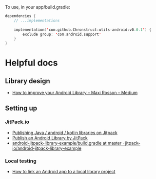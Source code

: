 To use, in your app/build.gradle:

```kotlin
dependencies {
    // ...implementations
    
    implementation('com.github.Chronstruct:utils-android:v0.0.1') {
        exclude group: 'com.android.support'
    }
}
```

# Helpful docs
## Library design
- [How to improve your Android Library – Maxi Rosson – Medium](https://medium.com/@maxirosson/how-to-improve-your-android-library-2e8b9fd6c090)

## Setting up
### JitPack.io
- [Publishing Java / android / kotlin libraries on Jitpack](https://medium.com/@erluxman/publishing-java-android-kotlin-libraries-on-jitpack-b33d0d26dc8a)
- [Publish an Android Library by JitPack](https://medium.com/@ome450901/publish-an-android-library-by-jitpack-a0342684cbd0)
- [android\-jitpack\-library\-example/build\.gradle at master · jitpack\-io/android\-jitpack\-library\-example](https://github.com/jitpack-io/android-jitpack-library-example/blob/master/app/build.gradle)

### Local testing
- [How to link an Android app to a local library project](https://gist.github.com/nolanlawson/fe5bfab1867d71000c81)